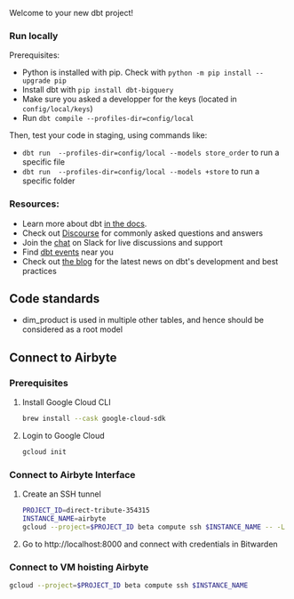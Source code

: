 Welcome to your new dbt project!

### Run locally

Prerequisites:

- Python is installed with pip. Check with `python -m pip install --upgrade pip`
- Install dbt with `pip install dbt-bigquery`
- Make sure you asked a developper for the keys (located in `config/local/keys`)
- Run `dbt compile --profiles-dir=config/local`

Then, test your code in staging, using commands like:

- `dbt run  --profiles-dir=config/local --models store_order` to run a specific file
- `dbt run  --profiles-dir=config/local --models +store` to run a specific folder

### Resources:

- Learn more about dbt [in the docs](https://docs.getdbt.com/docs/introduction).
- Check out [Discourse](https://discourse.getdbt.com/) for commonly asked questions and answers
- Join the [chat](https://community.getdbt.com/) on Slack for live discussions and support
- Find [dbt events](https://events.getdbt.com) near you
- Check out [the blog](https://blog.getdbt.com/) for the latest news on dbt's development and best practices

## Code standards

- dim_product is used in multiple other tables, and hence should be considered as a root model

## Connect to Airbyte

### Prerequisites

1. Install Google Cloud CLI

   ```bash
   brew install --cask google-cloud-sdk
   ```

2. Login to Google Cloud
   ```bash
   gcloud init
   ```

### Connect to Airbyte Interface

1. Create an SSH tunnel

   ```bash
   PROJECT_ID=direct-tribute-354315
   INSTANCE_NAME=airbyte
   gcloud --project=$PROJECT_ID beta compute ssh $INSTANCE_NAME -- -L 8000:localhost:8000 -N -f
   ```

2. Go to http://localhost:8000 and connect with credentials in Bitwarden

### Connect to VM hoisting Airbyte

```bash
gcloud --project=$PROJECT_ID beta compute ssh $INSTANCE_NAME
```
